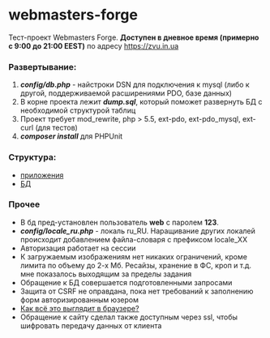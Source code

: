 # webmasters-forge 

Тест-проект Webmasters Forge. **Доступен в дневное время (примерно c 9:00 до 21:00 EEST)** по адресу https://zvu.in.ua

### Развертывание:
1. ***config/db.php*** - найстроки DSN для подключения к mysql (либо к другой, поддерживаемой расширениями PDO, базе данных)
1. В корне проекта лежит ***dump.sql***, который поможет развернуть БД с необходимой структурой таблиц
1. Проект требует mod_rewrite, php > 5.5, ext-pdo, ext-pdo_mysql, ext-curl (для тестов)
1. ***composer install*** для PHPUnit

### Структура: 
* [приложения](docs/schema-code.md)
* [БД](docs/schema-db.md)
    
### Прочее
* В бд пред-установлен пользователь **web** c паролем **123**.
* ***config/locale_ru.php*** - локаль ru_RU. Наращивание других локалей происходит добавлением файла-словаря с префиксом locale_ХХ
* Авторизация работает на сессии
* К загружаемым изображениям нет никаких ограничений, кроме лимита по объему до 2-х Мб. Ресайзы, хранение в ФС, кроп и т.д. мне показалось выходящим за пределы задания
* Обращение к БД совершается подготовленными запросами
* Защита от CSRF не оправдана, пока нет требований к заполнению форм авторизированным юзером
* [Как всё это выглядит в браузере?](docs/images.md)
* Обращение к сайту сделал также доступным через ssl, чтобы шифровать передачу данных от клиента